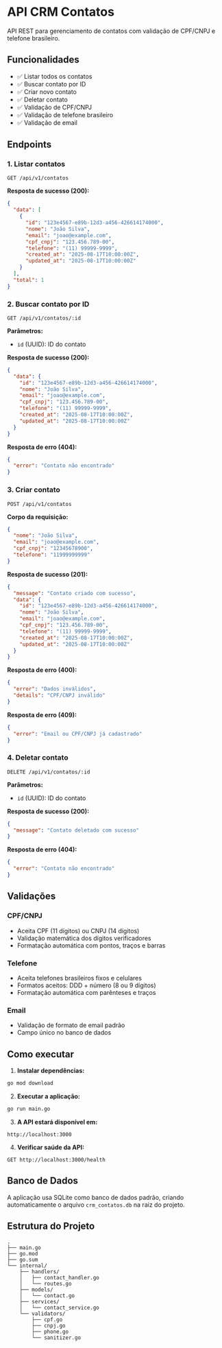 # API CRM Contatos

API REST para gerenciamento de contatos com validação de CPF/CNPJ e telefone brasileiro.

## Funcionalidades

- ✅ Listar todos os contatos
- ✅ Buscar contato por ID
- ✅ Criar novo contato
- ✅ Deletar contato
- ✅ Validação de CPF/CNPJ
- ✅ Validação de telefone brasileiro
- ✅ Validação de email

## Endpoints

### 1. Listar contatos
```
GET /api/v1/contatos
```

**Resposta de sucesso (200):**
```json
{
  "data": [
    {
      "id": "123e4567-e89b-12d3-a456-426614174000",
      "nome": "João Silva",
      "email": "joao@example.com",
      "cpf_cnpj": "123.456.789-00",
      "telefone": "(11) 99999-9999",
      "created_at": "2025-08-17T10:00:00Z",
      "updated_at": "2025-08-17T10:00:00Z"
    }
  ],
  "total": 1
}
```

### 2. Buscar contato por ID
```
GET /api/v1/contatos/:id
```

**Parâmetros:**
- `id` (UUID): ID do contato

**Resposta de sucesso (200):**
```json
{
  "data": {
    "id": "123e4567-e89b-12d3-a456-426614174000",
    "nome": "João Silva",
    "email": "joao@example.com",
    "cpf_cnpj": "123.456.789-00",
    "telefone": "(11) 99999-9999",
    "created_at": "2025-08-17T10:00:00Z",
    "updated_at": "2025-08-17T10:00:00Z"
  }
}
```

**Resposta de erro (404):**
```json
{
  "error": "Contato não encontrado"
}
```

### 3. Criar contato
```
POST /api/v1/contatos
```

**Corpo da requisição:**
```json
{
  "nome": "João Silva",
  "email": "joao@example.com",
  "cpf_cnpj": "12345678900",
  "telefone": "11999999999"
}
```

**Resposta de sucesso (201):**
```json
{
  "message": "Contato criado com sucesso",
  "data": {
    "id": "123e4567-e89b-12d3-a456-426614174000",
    "nome": "João Silva",
    "email": "joao@example.com",
    "cpf_cnpj": "123.456.789-00",
    "telefone": "(11) 99999-9999",
    "created_at": "2025-08-17T10:00:00Z",
    "updated_at": "2025-08-17T10:00:00Z"
  }
}
```

**Resposta de erro (400):**
```json
{
  "error": "Dados inválidos",
  "details": "CPF/CNPJ inválido"
}
```

**Resposta de erro (409):**
```json
{
  "error": "Email ou CPF/CNPJ já cadastrado"
}
```

### 4. Deletar contato
```
DELETE /api/v1/contatos/:id
```

**Parâmetros:**
- `id` (UUID): ID do contato

**Resposta de sucesso (200):**
```json
{
  "message": "Contato deletado com sucesso"
}
```

**Resposta de erro (404):**
```json
{
  "error": "Contato não encontrado"
}
```

## Validações

### CPF/CNPJ
- Aceita CPF (11 dígitos) ou CNPJ (14 dígitos)
- Validação matemática dos dígitos verificadores
- Formatação automática com pontos, traços e barras

### Telefone
- Aceita telefones brasileiros fixos e celulares
- Formatos aceitos: DDD + número (8 ou 9 dígitos)
- Formatação automática com parênteses e traços

### Email
- Validação de formato de email padrão
- Campo único no banco de dados

## Como executar

1. **Instalar dependências:**
```bash
go mod download
```

2. **Executar a aplicação:**
```bash
go run main.go
```

3. **A API estará disponível em:**
```
http://localhost:3000
```

4. **Verificar saúde da API:**
```
GET http://localhost:3000/health
```

## Banco de Dados

A aplicação usa SQLite como banco de dados padrão, criando automaticamente o arquivo `crm_contatos.db` na raiz do projeto.

## Estrutura do Projeto

```
.
├── main.go
├── go.mod
├── go.sum
└── internal/
    ├── handlers/
    │   ├── contact_handler.go
    │   └── routes.go
    ├── models/
    │   └── contact.go
    ├── services/
    │   └── contact_service.go
    └── validators/
        ├── cpf.go
        ├── cnpj.go
        ├── phone.go
        └── sanitizer.go
```
